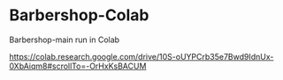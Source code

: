 # Barbershop-Colab
Barbershop-main  run  in Colab

https://colab.research.google.com/drive/10S-oUYPCrb35e7Bwd9IdnUx-0XbAiqm8#scrollTo=-OrHxKsBACUM

